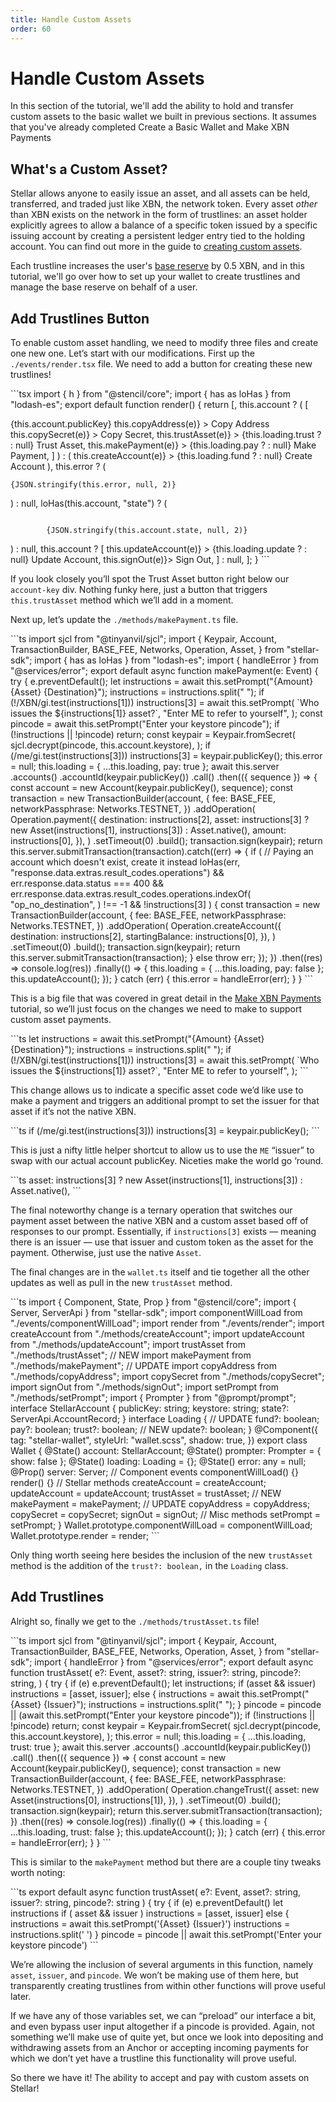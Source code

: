 ```yaml
---
title: Handle Custom Assets
order: 60
---
```


# Handle Custom Assets

 In this section of the tutorial, we'll add the ability to hold and transfer custom assets to the basic wallet we built in previous sections. It assumes that you've already completed Create a Basic Wallet and Make XBN Payments

## What's a Custom Asset?

Stellar allows anyone to easily issue an asset, and all assets can be held, transferred, and traded just like XBN, the network token. Every asset _other_ than XBN exists on the network in the form of trustlines: an asset holder explicitly agrees to allow a balance of a specific token issued by a specific issuing account by creating a persistent ledger entry tied to the holding account. You can find out more in the guide to [creating custom assets](../issuing-assets/index.md).

Each trustline increases the user's [base reserve](../glossary/minimum-balance.md) by 0.5 XBN, and in this tutorial, we'll go over how to set up your wallet to create trustlines and manage the base reserve on behalf of a user.

## Add Trustlines Button

To enable custom asset handling, we need to modify three files and create one new one. Let’s start with our modifications. First up the `./events/render.tsx` file. We need to add a button for creating these new trustlines!

 \`\`\`tsx import { h } from "@stencil/core"; import { has as loHas } from "lodash-es"; export default function render\(\) { return \[, this.account ? \( \[

{this.account.publicKey}  this.copyAddress\(e\)} &gt; Copy Address  this.copySecret\(e\)} &gt; Copy Secret,  this.trustAsset\(e\)} &gt; {this.loading.trust ? : null} Trust Asset,  this.makePayment\(e\)} &gt; {this.loading.pay ? : null} Make Payment, \] \) : \(  this.createAccount\(e\)} &gt; {this.loading.fund ? : null} Create Account \), this.error ? \(

```text
{JSON.stringify(this.error, null, 2)}
```

 \) : null, loHas\(this.account, "state"\) ? \(

```text

        {JSON.stringify(this.account.state, null, 2)}
```

 \) : null, this.account ? \[  this.updateAccount\(e\)} &gt; {this.loading.update ? : null} Update Account,  this.signOut\(e\)}&gt; Sign Out, \] : null, \]; } \`\`\`

If you look closely you’ll spot the Trust Asset button right below our `account-key` div. Nothing funky here, just a button that triggers `this.trustAsset` method which we’ll add in a moment.

Next up, let’s update the `./methods/makePayment.ts` file.

 \`\`\`ts import sjcl from "@tinyanvil/sjcl"; import { Keypair, Account, TransactionBuilder, BASE\_FEE, Networks, Operation, Asset, } from "stellar-sdk"; import { has as loHas } from "lodash-es"; import { handleError } from "@services/error"; export default async function makePayment\(e: Event\) { try { e.preventDefault\(\); let instructions = await this.setPrompt\("{Amount} {Asset} {Destination}"\); instructions = instructions.split\(" "\); if \(!/XBN/gi.test\(instructions\[1\]\)\) instructions\[3\] = await this.setPrompt\( \`Who issues the ${instructions\[1\]} asset?\`, "Enter ME to refer to yourself", \); const pincode = await this.setPrompt\("Enter your keystore pincode"\); if \(!instructions \|\| !pincode\) return; const keypair = Keypair.fromSecret\( sjcl.decrypt\(pincode, this.account.keystore\), \); if \(/me/gi.test\(instructions\[3\]\)\) instructions\[3\] = keypair.publicKey\(\); this.error = null; this.loading = { ...this.loading, pay: true }; await this.server .accounts\(\) .accountId\(keypair.publicKey\(\)\) .call\(\) .then\(\({ sequence }\) =&gt; { const account = new Account\(keypair.publicKey\(\), sequence\); const transaction = new TransactionBuilder\(account, { fee: BASE\_FEE, networkPassphrase: Networks.TESTNET, }\) .addOperation\( Operation.payment\({ destination: instructions\[2\], asset: instructions\[3\] ? new Asset\(instructions\[1\], instructions\[3\]\) : Asset.native\(\), amount: instructions\[0\], }\), \) .setTimeout\(0\) .build\(\); transaction.sign\(keypair\); return this.server.submitTransaction\(transaction\).catch\(\(err\) =&gt; { if \( // Paying an account which doesn't exist, create it instead loHas\(err, "response.data.extras.result\_codes.operations"\) && err.response.data.status === 400 && err.response.data.extras.result\_codes.operations.indexOf\( "op\_no\_destination", \) !== -1 && !instructions\[3\] \) { const transaction = new TransactionBuilder\(account, { fee: BASE\_FEE, networkPassphrase: Networks.TESTNET, }\) .addOperation\( Operation.createAccount\({ destination: instructions\[2\], startingBalance: instructions\[0\], }\), \) .setTimeout\(0\) .build\(\); transaction.sign\(keypair\); return this.server.submitTransaction\(transaction\); } else throw err; }\); }\) .then\(\(res\) =&gt; console.log\(res\)\) .finally\(\(\) =&gt; { this.loading = { ...this.loading, pay: false }; this.updateAccount\(\); }\); } catch \(err\) { this.error = handleError\(err\); } } \`\`\`

This is a big file that was covered in great detail in the [Make XBN Payments](xbn-payments.md) tutorial, so we’ll just focus on the changes we need to make to support custom asset payments.

 \`\`\`ts let instructions = await this.setPrompt\("{Amount} {Asset} {Destination}"\); instructions = instructions.split\(" "\); if \(!/XBN/gi.test\(instructions\[1\]\)\) instructions\[3\] = await this.setPrompt\( \`Who issues the ${instructions\[1\]} asset?\`, "Enter ME to refer to yourself", \); \`\`\`

This change allows us to indicate a specific asset code we’d like use to make a payment and triggers an additional prompt to set the issuer for that asset if it’s not the native XBN.

 \`\`\`ts if \(/me/gi.test\(instructions\[3\]\)\) instructions\[3\] = keypair.publicKey\(\); \`\`\`

This is just a nifty little helper shortcut to allow us to use the `ME` “issuer” to swap with our actual account publicKey. Niceties make the world go ‘round.

 \`\`\`ts asset: instructions\[3\] ? new Asset\(instructions\[1\], instructions\[3\]\) : Asset.native\(\), \`\`\`

The final noteworthy change is a ternary operation that switches our payment asset between the native XBN and a custom asset based off of responses to our prompt. Essentially, if `instructions[3]` exists — meaning there is an issuer — use that issuer and custom token as the asset for the payment. Otherwise, just use the native `Asset`.

The final changes are in the `wallet.ts` itself and tie together all the other updates as well as pull in the new `trustAsset` method.

 \`\`\`ts import { Component, State, Prop } from "@stencil/core"; import { Server, ServerApi } from "stellar-sdk"; import componentWillLoad from "./events/componentWillLoad"; import render from "./events/render"; import createAccount from "./methods/createAccount"; import updateAccount from "./methods/updateAccount"; import trustAsset from "./methods/trustAsset"; // NEW import makePayment from "./methods/makePayment"; // UPDATE import copyAddress from "./methods/copyAddress"; import copySecret from "./methods/copySecret"; import signOut from "./methods/signOut"; import setPrompt from "./methods/setPrompt"; import { Prompter } from "@prompt/prompt"; interface StellarAccount { publicKey: string; keystore: string; state?: ServerApi.AccountRecord; } interface Loading { // UPDATE fund?: boolean; pay?: boolean; trust?: boolean; // NEW update?: boolean; } @Component\({ tag: "stellar-wallet", styleUrl: "wallet.scss", shadow: true, }\) export class Wallet { @State\(\) account: StellarAccount; @State\(\) prompter: Prompter = { show: false }; @State\(\) loading: Loading = {}; @State\(\) error: any = null; @Prop\(\) server: Server; // Component events componentWillLoad\(\) {} render\(\) {} // Stellar methods createAccount = createAccount; updateAccount = updateAccount; trustAsset = trustAsset; // NEW makePayment = makePayment; // UPDATE copyAddress = copyAddress; copySecret = copySecret; signOut = signOut; // Misc methods setPrompt = setPrompt; } Wallet.prototype.componentWillLoad = componentWillLoad; Wallet.prototype.render = render; \`\`\`

Only thing worth seeing here besides the inclusion of the new `trustAsset` method is the addition of the `trust?: boolean,` in the `Loading` class.

## Add Trustlines

Alright so, finally we get to the `./methods/trustAsset.ts` file!

 \`\`\`ts import sjcl from "@tinyanvil/sjcl"; import { Keypair, Account, TransactionBuilder, BASE\_FEE, Networks, Operation, Asset, } from "stellar-sdk"; import { handleError } from "@services/error"; export default async function trustAsset\( e?: Event, asset?: string, issuer?: string, pincode?: string, \) { try { if \(e\) e.preventDefault\(\); let instructions; if \(asset && issuer\) instructions = \[asset, issuer\]; else { instructions = await this.setPrompt\("{Asset} {Issuer}"\); instructions = instructions.split\(" "\); } pincode = pincode \|\| \(await this.setPrompt\("Enter your keystore pincode"\)\); if \(!instructions \|\| !pincode\) return; const keypair = Keypair.fromSecret\( sjcl.decrypt\(pincode, this.account.keystore\), \); this.error = null; this.loading = { ...this.loading, trust: true }; await this.server .accounts\(\) .accountId\(keypair.publicKey\(\)\) .call\(\) .then\(\({ sequence }\) =&gt; { const account = new Account\(keypair.publicKey\(\), sequence\); const transaction = new TransactionBuilder\(account, { fee: BASE\_FEE, networkPassphrase: Networks.TESTNET, }\) .addOperation\( Operation.changeTrust\({ asset: new Asset\(instructions\[0\], instructions\[1\]\), }\), \) .setTimeout\(0\) .build\(\); transaction.sign\(keypair\); return this.server.submitTransaction\(transaction\); }\) .then\(\(res\) =&gt; console.log\(res\)\) .finally\(\(\) =&gt; { this.loading = { ...this.loading, trust: false }; this.updateAccount\(\); }\); } catch \(err\) { this.error = handleError\(err\); } } \`\`\`

This is similar to the `makePayment` method but there are a couple tiny tweaks worth noting:

 \`\`\`ts export default async function trustAsset\( e?: Event, asset?: string, issuer?: string, pincode?: string \) { try { if \(e\) e.preventDefault\(\) let instructions if \( asset && issuer \) instructions = \[asset, issuer\] else { instructions = await this.setPrompt\('{Asset} {Issuer}'\) instructions = instructions.split\(' '\) } pincode = pincode \|\| await this.setPrompt\('Enter your keystore pincode'\) \`\`\`

We’re allowing the inclusion of several arguments in this function, namely `asset`, `issuer`, and `pincode`. We won’t be making use of them here, but transparently creating trustlines from within other functions will prove useful later.

If we have any of those variables set, we can “preload” our interface a bit, and even bypass user input altogether if a pincode is provided. Again, not something we’ll make use of quite yet, but once we look into depositing and withdrawing assets from an Anchor or accepting incoming payments for which we don’t yet have a trustline this functionality will prove useful.

So there we have it! The ability to accept and pay with custom assets on Stellar!

